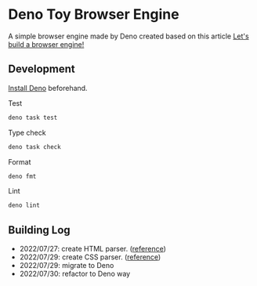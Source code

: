 # Deno Toy Browser Engine

A simple browser engine made by Deno created based on this article
[Let's build a browser engine!](https://limpet.net/mbrubeck/2014/08/08/toy-layout-engine-1.html)

## Development
[Install Deno](https://deno.land/manual/getting_started/installation) beforehand.

Test

```bash
deno task test
```

Type check

```bash
deno task check
```

Format

```bash
deno fmt
```

Lint

```bash
deno lint
```

## Building Log

- 2022/07/27: create HTML parser.
  ([reference](https://limpet.net/mbrubeck/2014/08/11/toy-layout-engine-2.html))
- 2022/07/29: create CSS parser.
  ([reference](https://limpet.net/mbrubeck/2014/08/11/toy-layout-engine-3.html))
- 2022/07/29: migrate to Deno
- 2022/07/30: refactor to Deno way
